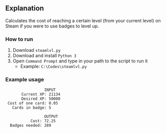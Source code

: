 ## Explanation
Calculates the cost of reaching a certain level (from your current level) on Steam if you were to use badges to level up.

### How to run
1. Download ```steamlvl.py```
2. Download and install ```Python 3```
3. Open ```Command Prompt``` and type in your path to the script to run it
   - Example: ```C:\Codes\steamlvl.py```

### Example usage
                     INPUT
           Current XP: 21134
           Desired XP: 50000
     Cost of one card: 0.05
       Cards in badge: 5

                     OUTPUT
               Cost: 72.25
      Badges needed: 289
